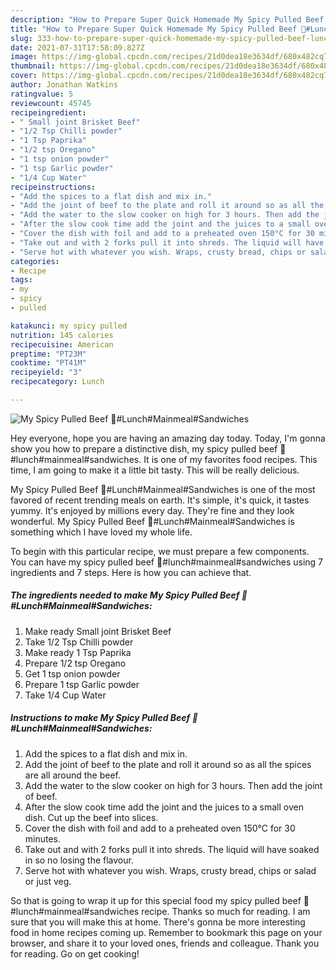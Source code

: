 ```yaml
---
description: "How to Prepare Super Quick Homemade My Spicy Pulled Beef 🥰#Lunch#Mainmeal#Sandwiches"
title: "How to Prepare Super Quick Homemade My Spicy Pulled Beef 🥰#Lunch#Mainmeal#Sandwiches"
slug: 333-how-to-prepare-super-quick-homemade-my-spicy-pulled-beef-lunchmainmealsandwiches
date: 2021-07-31T17:58:09.827Z
image: https://img-global.cpcdn.com/recipes/21d0dea18e3634df/680x482cq70/my-spicy-pulled-beef-lunchmainmealsandwiches-recipe-main-photo.jpg
thumbnail: https://img-global.cpcdn.com/recipes/21d0dea18e3634df/680x482cq70/my-spicy-pulled-beef-lunchmainmealsandwiches-recipe-main-photo.jpg
cover: https://img-global.cpcdn.com/recipes/21d0dea18e3634df/680x482cq70/my-spicy-pulled-beef-lunchmainmealsandwiches-recipe-main-photo.jpg
author: Jonathan Watkins
ratingvalue: 5
reviewcount: 45745
recipeingredient:
- " Small joint Brisket Beef"
- "1/2 Tsp Chilli powder"
- "1 Tsp Paprika"
- "1/2 tsp Oregano"
- "1 tsp onion powder"
- "1 tsp Garlic powder"
- "1/4 Cup Water"
recipeinstructions:
- "Add the spices to a flat dish and mix in."
- "Add the joint of beef to the plate and roll it around so as all the spices are all around the beef."
- "Add the water to the slow cooker on high for 3 hours. Then add the joint of beef."
- "After the slow cook time add the joint and the juices to a small oven dish. Cut up the beef into slices."
- "Cover the dish with foil and add to a preheated oven 150°C for 30 minutes."
- "Take out and with 2 forks pull it into shreds. The liquid will have soaked in so no losing the flavour."
- "Serve hot with whatever you wish. Wraps, crusty bread, chips or salad or just veg."
categories:
- Recipe
tags:
- my
- spicy
- pulled

katakunci: my spicy pulled 
nutrition: 145 calories
recipecuisine: American
preptime: "PT23M"
cooktime: "PT41M"
recipeyield: "3"
recipecategory: Lunch

---
```



![My Spicy Pulled Beef 🥰#Lunch#Mainmeal#Sandwiches](https://img-global.cpcdn.com/recipes/21d0dea18e3634df/680x482cq70/my-spicy-pulled-beef-lunchmainmealsandwiches-recipe-main-photo.jpg)

Hey everyone, hope you are having an amazing day today. Today, I'm gonna show you how to prepare a distinctive dish, my spicy pulled beef 🥰#lunch#mainmeal#sandwiches. It is one of my favorites food recipes. This time, I am going to make it a little bit tasty. This will be really delicious.

My Spicy Pulled Beef 🥰#Lunch#Mainmeal#Sandwiches is one of the most favored of recent trending meals on earth. It's simple, it's quick, it tastes yummy. It's enjoyed by millions every day. They're fine and they look wonderful. My Spicy Pulled Beef 🥰#Lunch#Mainmeal#Sandwiches is something which I have loved my whole life.




To begin with this particular recipe, we must prepare a few components. You can have my spicy pulled beef 🥰#lunch#mainmeal#sandwiches using 7 ingredients and 7 steps. Here is how you can achieve that.

<!--inarticleads1-->

##### The ingredients needed to make My Spicy Pulled Beef 🥰#Lunch#Mainmeal#Sandwiches:

1. Make ready  Small joint Brisket Beef
1. Take 1/2 Tsp Chilli powder
1. Make ready 1 Tsp Paprika
1. Prepare 1/2 tsp Oregano
1. Get 1 tsp onion powder
1. Prepare 1 tsp Garlic powder
1. Take 1/4 Cup Water




<!--inarticleads2-->

##### Instructions to make My Spicy Pulled Beef 🥰#Lunch#Mainmeal#Sandwiches:

1. Add the spices to a flat dish and mix in.
1. Add the joint of beef to the plate and roll it around so as all the spices are all around the beef.
1. Add the water to the slow cooker on high for 3 hours. Then add the joint of beef.
1. After the slow cook time add the joint and the juices to a small oven dish. Cut up the beef into slices.
1. Cover the dish with foil and add to a preheated oven 150°C for 30 minutes.
1. Take out and with 2 forks pull it into shreds. The liquid will have soaked in so no losing the flavour.
1. Serve hot with whatever you wish. Wraps, crusty bread, chips or salad or just veg.




So that is going to wrap it up for this special food my spicy pulled beef 🥰#lunch#mainmeal#sandwiches recipe. Thanks so much for reading. I am sure that you will make this at home. There's gonna be more interesting food in home recipes coming up. Remember to bookmark this page on your browser, and share it to your loved ones, friends and colleague. Thank you for reading. Go on get cooking!
